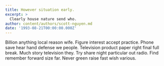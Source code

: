 ```yaml
---
title: However situation early.
excerpt: >
  Clearly house nature send who.
author: content/authors/scott-nguyen.md
date: '1993-08-21T00:00:00.000Z'
---
```

Billion anything local reason wife. Figure interest accept practice. Phone save hear hand defense we people. Television product paper right final full break. Much story television they. Try share night particular out radio. Find remember forward size far. Never green raise fast wish various.